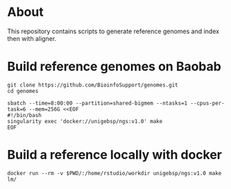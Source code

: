 

# About
This repository contains scripts to generate reference genomes and index then 
with aligner.

# Build reference genomes on Baobab
```
git clone https://github.com/BioinfoSupport/genomes.git
cd genomes

sbatch --time=8:00:00 --partition=shared-bigmem --ntasks=1 --cpus-per-task=6 --mem=256G <<EOF
#!/bin/bash
singularity exec 'docker://unigebsp/ngs:v1.0' make
EOF
```

# Build a reference locally with docker
```
docker run --rm -v $PWD/:/home/rstudio/workdir unigebsp/ngs:v1.0 make lm/
```


